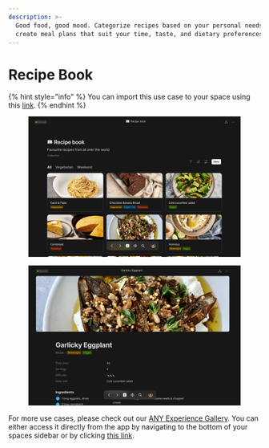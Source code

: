 ```yaml
---
description: >-
  Good food, good mood. Categorize recipes based on your personal needs and
  create meal plans that suit your time, taste, and dietary preferences
---
```


# Recipe Book

{% hint style="info" %}
You can import this use case to your space using this [link](https://gallery.any.coop/?experience=recipe_book_and_meal_planner).
{% endhint %}

<div><figure><img src="../.gitbook/assets/screenshot-1 (6).png" alt=""><figcaption></figcaption></figure> <figure><img src="../.gitbook/assets/screenshot-2 (5).png" alt=""><figcaption></figcaption></figure></div>

For more use cases, please check out our [ANY Experience Gallery](../advanced/community/any-experience-gallery.md). You can either access it directly from the app by navigating to the bottom of your spaces sidebar or by clicking [this link](https://gallery.any.coop/).
